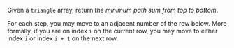 Given a `triangle` array, return *the minimum path sum from top to bottom*.

For each step, you may move to an adjacent number of the row below. More formally, if you are on
index `i` on the current row, you may move to either index `i` or index `i + 1` on the next row.